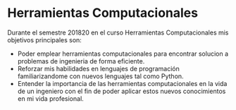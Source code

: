 # Herramientas Computacionales

Durante el semestre 201820 en el curso Herramientas Computacionales mis objetivos principales son: 

- Poder emplear herramientas computacionales para encontrar solucion a problemas de ingenieria de forma eficiente. 
- Reforzar mis habilidades en lenguajes de programación familiarizandome con nuevos lenguajes tal como Python.
- Entender la importancia de las herramientas computacionales en la vida de un ingeniero con el fin de poder aplicar estos nuevos conocimientos en mi vida profesional.

